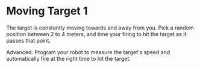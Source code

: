 # Moving Target 1

The target is constantly moving towards and away from you. Pick a random position between 2 to 4 meters, and time your firing to hit the target as it passes that point.

Advanced: Program your robot to measure the target's speed and automatically fire at the right time to hit the target.
